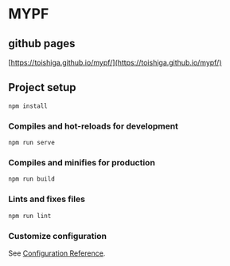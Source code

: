# MYPF

## github pages
[https://toishiga.github.io/mypf/](https://toishiga.github.io/mypf/)

## Project setup
```
npm install
```

### Compiles and hot-reloads for development
```
npm run serve
```

### Compiles and minifies for production
```
npm run build
```

### Lints and fixes files
```
npm run lint
```

### Customize configuration
See [Configuration Reference](https://cli.vuejs.org/config/).
